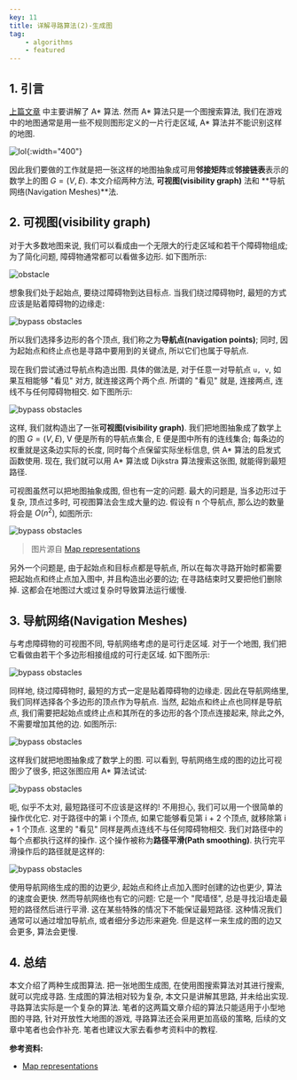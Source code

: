 ```yaml
---
key: 11
title: 详解寻路算法(2)-生成图
tag:
    - algorithms
    - featured
---
```

## 1. 引言
[上篇文章](/2019/09/22/pathfinding-graph-search.html) 中主要讲解了 A* 算法. 然而 A* 算法只是一个图搜索算法, 我们在游戏中的地图通常是用一些不规则图形定义的一片行走区域, A* 算法并不能识别这样的地图.

![lol](/assets/images/pathfinding-gen-graph_1.jpeg){:width="400"}

因此我们要做的工作就是把一张这样的地图抽象成可用**邻接矩阵**或**邻接链表**表示的数学上的图 $G=(V,E)$. 本文介绍两种方法, **可视图(visibility graph)** 法和 **导航网络(Navigation Meshes)**法.

## 2. 可视图(visibility graph)
对于大多数地图来说, 我们可以看成由一个无限大的行走区域和若干个障碍物组成; 为了简化问题, 障碍物通常都可以看做多边形. 如下图所示:

![obstacle](/assets/images/pathfinding-gen-graph_2.png)

想象我们处于起始点, 要绕过障碍物到达目标点. 当我们绕过障碍物时, 最短的方式应该是贴着障碍物的边缘走:

![bypass obstacles](/assets/images/pathfinding-gen-graph_3.png)

所以我们选择多边形的各个顶点, 我们称之为**导航点(navigation points)**; 同时, 因为起始点和终止点也是寻路中要用到的关键点, 所以它们也属于导航点.

现在我们尝试通过导航点构造出图. 具体的做法是, 对于任意一对导航点 `u, v`, 如果互相能够 "看见" 对方, 就连接这两个两个点. 所谓的 "看见" 就是, 连接两点, 连线不与任何障碍物相交. 如下图所示:

![bypass obstacles](/assets/images/pathfinding-gen-graph_4.png)

这样, 我们就构造出了一张**可视图(visibility graph)**. 我们把地图抽象成了数学上的图 $G=(V,E)$, V 便是所有的导航点集合, E 便是图中所有的连线集合; 每条边的权重就是这条边实际的长度, 同时每个点保留实际坐标信息, 供 A* 算法的启发式函数使用. 现在, 我们就可以用 A* 算法或 Dijkstra 算法搜索这张图, 就能得到最短路径.

可视图虽然可以把地图抽象成图, 但也有一定的问题. 最大的问题是, 当多边形过于复杂, 顶点过多时, 可视图算法会生成大量的边. 假设有 n 个导航点, 那么边的数量将会是 $O(n^2)$, 如图所示:

![bypass obstacles](/assets/images/pathfinding-gen-graph_5.png)
> 图片源自 [Map representations](https://theory.stanford.edu/~amitp/GameProgramming/MapRepresentations.html)

另外一个问题是, 由于起始点和目标点都是导航点, 所以在每次寻路开始时都需要把起始点和终止点加入图中, 并且构造出必要的边; 在寻路结束时又要把他们删除掉. 这都会在地图过大或过复杂时导致算法运行缓慢.

## 3. 导航网络(Navigation Meshes)
与考虑障碍物的可视图不同, 导航网络考虑的是可行走区域. 对于一个地图, 我们把它看做由若干个多边形相接组成的可行走区域. 如下图所示:

![bypass obstacles](/assets/images/pathfinding-gen-graph_6.png)

同样地, 绕过障碍物时, 最短的方式一定是贴着障碍物的边缘走. 因此在导航网络里, 我们同样选择各个多边形的顶点作为导航点. 当然, 起始点和终止点也同样是导航点, 我们需要把起始点或终止点和其所在的多边形的各个顶点连接起来, 除此之外, 不需要增加其他的边. 如图所示:

![bypass obstacles](/assets/images/pathfinding-gen-graph_7.png)

这样我们就把地图抽象成了数学上的图. 可以看到, 导航网络生成的图的边比可视图少了很多, 把这张图应用 A* 算法试试:

![bypass obstacles](/assets/images/pathfinding-gen-graph_8.png)

呃, 似乎不太对, 最短路径可不应该是这样的! 不用担心, 我们可以用一个很简单的操作优化它. 对于路径中的第 i 个顶点, 如果它能够看见第 i + 2 个顶点, 就移除第 i + 1 个顶点. 这里的 "看见" 同样是两点连线不与任何障碍物相交. 我们对路径中的每个点都执行这样的操作. 这个操作被称为**路径平滑(Path smoothing)**. 执行完平滑操作后的路径就是这样的:

![bypass obstacles](/assets/images/pathfinding-gen-graph_9.png)

使用导航网络生成的图的边更少, 起始点和终止点加入图时创建的边也更少, 算法的速度会更快. 然而导航网络也有它的问题: 它是一个 "爬墙怪", 总是寻找沿墙走最短的路径然后进行平滑. 这在某些特殊的情况下不能保证最短路径. 这种情况我们通常可以通过增加导航点, 或者细分多边形来避免. 但是这样一来生成的图的边又会更多, 算法会更慢.

## 4. 总结
本文介绍了两种生成图算法. 把一张地图生成图, 在使用图搜索算法对其进行搜索, 就可以完成寻路. 生成图的算法相对较为复杂, 本文只是讲解其思路, 并未给出实现. 寻路算法实际是一个复杂的算法. 笔者的这两篇文章介绍的算法只能适用于小型地图的寻路, 针对开放性大地图的游戏, 寻路算法还会采用更加高级的策略, 后续的文章中笔者也会作补充. 笔者也建议大家去看参考资料中的教程.

**参考资料:**
- [Map representations](https://theory.stanford.edu/~amitp/GameProgramming/MapRepresentations.html)
